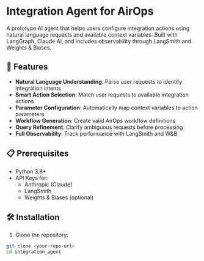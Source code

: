 # Integration Agent for AirOps

A prototype AI agent that helps users configure integration actions using natural language requests and available context variables. Built with LangGraph, Claude AI, and includes observability through LangSmith and Weights & Biases.

## 🚀 Features

- **Natural Language Understanding**: Parse user requests to identify integration intents
- **Smart Action Selection**: Match user requests to available integration actions
- **Parameter Configuration**: Automatically map context variables to action parameters
- **Workflow Generation**: Create valid AirOps workflow definitions
- **Query Refinement**: Clarify ambiguous requests before processing
- **Full Observability**: Track performance with LangSmith and W&B

## 📋 Prerequisites

- Python 3.8+
- API Keys for:
  - Anthropic (Claude)
  - LangSmith
  - Weights & Biases (optional)

## 🛠️ Installation

1. Clone the repository:
```bash
git clone <your-repo-url>
cd integration_agent